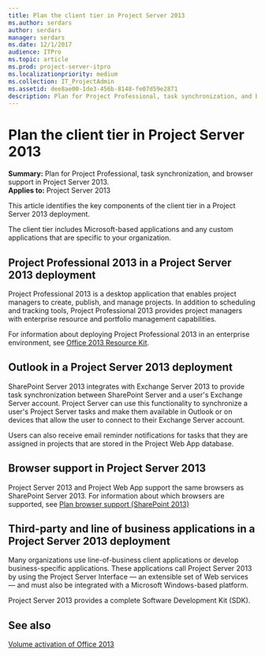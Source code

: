 ```yaml
---
title: Plan the client tier in Project Server 2013
ms.author: serdars
author: serdars
manager: serdars
ms.date: 12/1/2017
audience: ITPro
ms.topic: article
ms.prod: project-server-itpro
ms.localizationpriority: medium
ms.collection: IT_ProjectAdmin
ms.assetid: dee8ae00-1de3-456b-8148-fe07d59e2871
description: Plan for Project Professional, task synchronization, and browser support in Project Server 2013.
---
```


# Plan the client tier in Project Server 2013
 
 **Summary:** Plan for Project Professional, task synchronization, and browser support in Project Server 2013.<br/>
**Applies to:** Project Server 2013
  
This article identifies the key components of the client tier in a Project Server 2013 deployment.
  
The client tier includes Microsoft-based applications and any custom applications that are specific to your organization.
  
## Project Professional 2013 in a Project Server 2013 deployment

Project Professional 2013 is a desktop application that enables project managers to create, publish, and manage projects. In addition to scheduling and tracking tools, Project Professional 2013 provides project managers with enterprise resource and portfolio management capabilities.
  
For information about deploying Project Professional 2013 in an enterprise environment, see [Office 2013 Resource Kit](/deployoffice/).
  
## Outlook in a Project Server 2013 deployment

SharePoint Server 2013 integrates with Exchange Server 2013 to provide task synchronization between SharePoint Server and a user's Exchange Server account. Project Server can use this functionality to synchronize a user's Project Server tasks and make them available in Outlook or on devices that allow the user to connect to their Exchange Server account.
  
Users can also receive email reminder notifications for tasks that they are assigned in projects that are stored in the Project Web App database.
  
## Browser support in Project Server 2013

Project Server 2013 and Project Web App support the same browsers as SharePoint Server 2013. For information about which browsers are supported, see [Plan browser support (SharePoint 2013)](/sharepoint/install/browser-support-planning)
  
## Third-party and line of business applications in a Project Server 2013 deployment

Many organizations use line-of-business client applications or develop business-specific applications. These applications call Project Server 2013 by using the Project Server Interface — an extensible set of Web services — and must also be integrated with a Microsoft Windows-based platform.
  
Project Server 2013 provides a complete Software Development Kit (SDK). 
  
## See also


[Volume activation of Office 2013](/DeployOffice/vlactivation/plan-volume-activation-of-office)